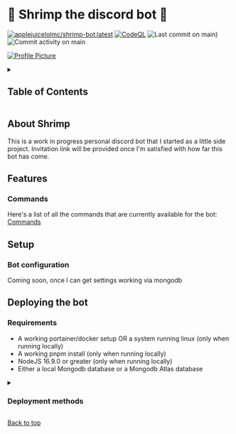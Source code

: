 # 🦐 Shrimp the discord bot 🦐

[![applejuicelolmc/shrimp-bot:latest](https://github.com/Applejuicelolmc/shrimp-bot/actions/workflows/docker.yml/badge.svg)](https://github.com/Applejuicelolmc/shrimp-bot/actions/workflows/docker.yml)
[![CodeQL](https://github.com/Applejuicelolmc/shrimp-bot/actions/workflows/github-code-scanning/codeql/badge.svg?branch=main)](https://github.com/Applejuicelolmc/shrimp-bot/actions/workflows/github-code-scanning/codeql)
![Last commit on main)](https://img.shields.io/github/last-commit/Applejuicelolmc/shrimp-bot/main)
![Commit activity on main](https://img.shields.io/github/commit-activity/m/Applejuicelolmc/shrimp-bot/main)

[![Profile Picture](https://cdn.discordapp.com/avatars/483636847906521091/6fc100c817629fc08ca7bccf2d7134e7.webp?size=256)](https://letmegooglethat.com/?q=shrimp+emoji)

<details>
<summary>

## Table of Contents

</summary>

- [About Shrimp](#about-shrimp)
- [Features](#features)
  - [Commands](#commands)
- [Setup](#setup)
  - [Bot configuration (soon™)](#bot-configuration)
- [Deploying the bot](#deploying-the-bot)
  - [Requirements](#requirements)
  - [Deployment methods](#deployment-methods)
    - [Starting your bot with portainer](#starting-your-bot-with-portainer)
    - [Starting your bot with docker compose](#starting-your-bot-locally-with-docker-compose)
    - [Running your bot with pnpm](#running-your-bot-with-pnpm)

</details>

## About Shrimp

This is a work in progress personal discord bot that I started as a little side project. Invitation link will be provided once I'm satisfied with how far this bot has come.

## Features

### Commands

Here's a list of all the commands that are currently available for the bot: [Commands](/readme/commands.md)

## Setup

### Bot configuration

Coming soon, once I can get settings working via mongodb

## Deploying the bot

### Requirements

- A working portainer/docker setup OR a system running linux (only when running locally)
- A working pnpm install (only  when running locally)
- NodeJS 16.9.0 or greater (only when running locally)
- Either a local Mongodb database or a Mongodb Atlas database

<details>
<summary>

### Deployment methods

</summary>

<details open>
<summary>

#### Starting your bot with portainer

</summary>

1. Make sure you have a working portainer setup
2. Copy the `example.env` to the computer you use to access portainer and rename it to `main.env`
3. Edit your new `main.env` file and add the neccesary tokens/id's described in it
4. In portainer: add a new container from dockerhub with this specific image: `applejuicelolmc/shrimp-bot:latest`
5. Go the advanced container settings and there: click on the `env` tab, there you can upload the `main.env` file
6. That's it now you should be able to deploy the container if all env variables are correct

</details>

<details>
<summary>

#### Starting your bot locally with docker compose

</summary>

1. Make sure the latest version of docker is installed
2. Clone this repository to your computer/server
3. rename the `example.env` file you can find in the root of this project to `main.env`
4. Edit your new `main.env` file and add the neccesary tokens/id's described in it
5. Start the bot by running `sudo docker compose up -d`

</details>

<details>
<summary>

#### Running your bot with pnpm

</summary>

1. Clone this repository to your computer/server
2. In your terminal, navigate to the folder where you stored this repository and run `pnpm install`
3. rename the `example.env` file you can find in the root of this project to `main.env`
4. Edit your new `main.env` file and add the neccesary tokens/id's described in it
5. Start your bot by running `pnpm start`
6. Removed some existing commands? Run `pnpm run reset` to reset the existing commands on all servers before adding the new commands (Gonna automate this sometime)

</details>

</details>

[Back to top](#-shrimp-the-discord-bot-)
